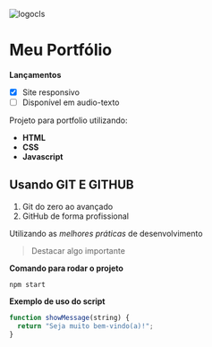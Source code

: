 ![logocls](https://static.vecteezy.com/system/resources/thumbnails/018/716/098/small/programmer-line-gradient-icon-vector.jpg)

# Meu Portfólio

**Lançamentos**

- [x] Site responsivo
- [ ] Disponível em audio-texto

Projeto para portfolio utilizando:

- **HTML**
- **CSS**
- **Javascript**

## Usando GIT E GITHUB

1. Git do zero ao avançado
2. GitHub de forma profissional

Utilizando as _melhores práticas_ de desenvolvimento

> Destacar algo importante

**Comando para rodar o projeto**

```
npm start
```

**Exemplo de uso do script**

```js
function showMessage(string) {
  return "Seja muito bem-vindo(a)!";
}
```

